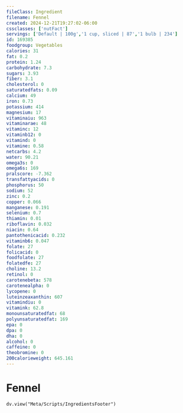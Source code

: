 ```yaml
---
fileClass: Ingredient
filename: Fennel
created: 2024-12-21T19:27:02-06:00
cssclasses: ['nutFact']
servings: ['Default | 100g','1 cup, sliced | 87','1 bulb | 234']
id: 169385
foodgroup: Vegetables
calories: 31
fat: 0.2
protein: 1.24
carbohydrate: 7.3
sugars: 3.93
fiber: 3.1
cholesterol: 0
saturatedfats: 0.09
calcium: 49
iron: 0.73
potassium: 414
magnesium: 17
vitaminaiu: 963
vitaminarae: 48
vitaminc: 12
vitaminb12: 0
vitamind: 0
vitamine: 0.58
netcarbs: 4.2
water: 90.21
omega3s: 0
omega6s: 169
pralscore: -7.362
transfattyacids: 0
phosphorus: 50
sodium: 52
zinc: 0.2
copper: 0.066
manganese: 0.191
selenium: 0.7
thiamin: 0.01
riboflavin: 0.032
niacin: 0.64
pantothenicacid: 0.232
vitaminb6: 0.047
folate: 27
folicacid: 0
foodfolate: 27
folatedfe: 27
choline: 13.2
retinol: 0
carotenebeta: 578
carotenealpha: 0
lycopene: 0
luteinzeaxanthin: 607
vitamindiu: 0
vitamink: 62.8
monounsaturatedfat: 68
polyunsaturatedfat: 169
epa: 0
dpa: 0
dha: 0
alcohol: 0
caffeine: 0
theobromine: 0
200calorieweight: 645.161
---
```


# Fennel

```dataviewjs
dv.view("Meta/Scripts/IngredientsFooter")
```
